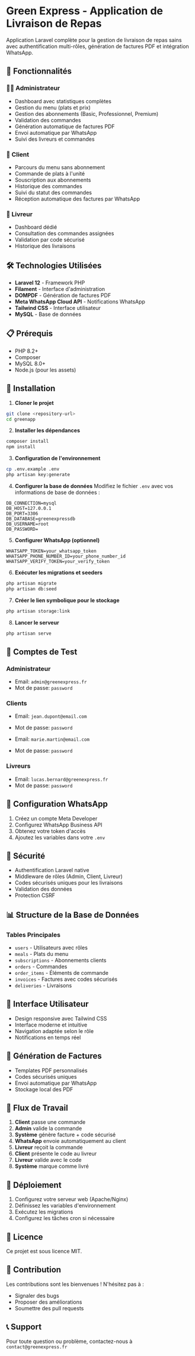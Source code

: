 # Green Express - Application de Livraison de Repas

Application Laravel complète pour la gestion de livraison de repas sains avec authentification multi-rôles, génération de factures PDF et intégration WhatsApp.

## 🚀 Fonctionnalités

### 👨‍💼 Administrateur
- Dashboard avec statistiques complètes
- Gestion du menu (plats et prix)
- Gestion des abonnements (Basic, Professionnel, Premium)
- Validation des commandes
- Génération automatique de factures PDF
- Envoi automatique par WhatsApp
- Suivi des livreurs et commandes

### 👤 Client
- Parcours du menu sans abonnement
- Commande de plats à l'unité
- Souscription aux abonnements
- Historique des commandes
- Suivi du statut des commandes
- Réception automatique des factures par WhatsApp

### 🚚 Livreur
- Dashboard dédié
- Consultation des commandes assignées
- Validation par code sécurisé
- Historique des livraisons

## 🛠️ Technologies Utilisées

- **Laravel 12** - Framework PHP
- **Filament** - Interface d'administration
- **DOMPDF** - Génération de factures PDF
- **Meta WhatsApp Cloud API** - Notifications WhatsApp
- **Tailwind CSS** - Interface utilisateur
- **MySQL** - Base de données

## 📋 Prérequis

- PHP 8.2+
- Composer
- MySQL 8.0+
- Node.js (pour les assets)

## 🔧 Installation

1. **Cloner le projet**
```bash
git clone <repository-url>
cd greenapp
```

2. **Installer les dépendances**
```bash
composer install
npm install
```

3. **Configuration de l'environnement**
```bash
cp .env.example .env
php artisan key:generate
```

4. **Configurer la base de données**
Modifiez le fichier `.env` avec vos informations de base de données :
```env
DB_CONNECTION=mysql
DB_HOST=127.0.0.1
DB_PORT=3306
DB_DATABASE=greenexpressdb
DB_USERNAME=root
DB_PASSWORD=
```

5. **Configurer WhatsApp (optionnel)**
```env
WHATSAPP_TOKEN=your_whatsapp_token
WHATSAPP_PHONE_NUMBER_ID=your_phone_number_id
WHATSAPP_VERIFY_TOKEN=your_verify_token
```

6. **Exécuter les migrations et seeders**
```bash
php artisan migrate
php artisan db:seed
```

7. **Créer le lien symbolique pour le stockage**
```bash
php artisan storage:link
```

8. **Lancer le serveur**
```bash
php artisan serve
```

## 👥 Comptes de Test

### Administrateur
- Email: `admin@greenexpress.fr`
- Mot de passe: `password`

### Clients
- Email: `jean.dupont@email.com`
- Mot de passe: `password`

- Email: `marie.martin@email.com`
- Mot de passe: `password`

### Livreurs
- Email: `lucas.bernard@greenexpress.fr`
- Mot de passe: `password`

## 📱 Configuration WhatsApp

1. Créez un compte Meta Developer
2. Configurez WhatsApp Business API
3. Obtenez votre token d'accès
4. Ajoutez les variables dans votre `.env`

## 🔐 Sécurité

- Authentification Laravel native
- Middleware de rôles (Admin, Client, Livreur)
- Codes sécurisés uniques pour les livraisons
- Validation des données
- Protection CSRF

## 📊 Structure de la Base de Données

### Tables Principales
- `users` - Utilisateurs avec rôles
- `meals` - Plats du menu
- `subscriptions` - Abonnements clients
- `orders` - Commandes
- `order_items` - Éléments de commande
- `invoices` - Factures avec codes sécurisés
- `deliveries` - Livraisons

## 🎨 Interface Utilisateur

- Design responsive avec Tailwind CSS
- Interface moderne et intuitive
- Navigation adaptée selon le rôle
- Notifications en temps réel

## 📄 Génération de Factures

- Templates PDF personnalisés
- Codes sécurisés uniques
- Envoi automatique par WhatsApp
- Stockage local des PDF

## 🔄 Flux de Travail

1. **Client** passe une commande
2. **Admin** valide la commande
3. **Système** génère facture + code sécurisé
4. **WhatsApp** envoie automatiquement au client
5. **Livreur** reçoit la commande
6. **Client** présente le code au livreur
7. **Livreur** valide avec le code
8. **Système** marque comme livré

## 🚀 Déploiement

1. Configurez votre serveur web (Apache/Nginx)
2. Définissez les variables d'environnement
3. Exécutez les migrations
4. Configurez les tâches cron si nécessaire

## 📝 Licence

Ce projet est sous licence MIT.

## 🤝 Contribution

Les contributions sont les bienvenues ! N'hésitez pas à :
- Signaler des bugs
- Proposer des améliorations
- Soumettre des pull requests

## 📞 Support

Pour toute question ou problème, contactez-nous à `contact@greenexpress.fr`
